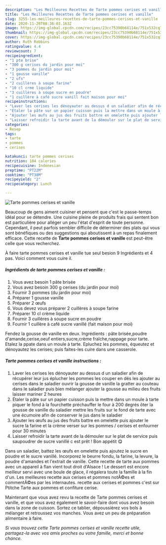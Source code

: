 ```yaml
---
description: "Les Meilleures Recettes de Tarte pommes cerises et vanille"
title: "Les Meilleures Recettes de Tarte pommes cerises et vanille"
slug: 3255-les-meilleures-recettes-de-tarte-pommes-cerises-et-vanille
date: 2020-11-20T08:38:03.163Z
image: https://img-global.cpcdn.com/recipes/23cc75390b68114e/751x532cq70/tarte-pommes-cerises-et-vanille-photo-principale-de-la-recette.jpg
thumbnail: https://img-global.cpcdn.com/recipes/23cc75390b68114e/751x532cq70/tarte-pommes-cerises-et-vanille-photo-principale-de-la-recette.jpg
cover: https://img-global.cpcdn.com/recipes/23cc75390b68114e/751x532cq70/tarte-pommes-cerises-et-vanille-photo-principale-de-la-recette.jpg
author: Ruth Robbins
ratingvalue: 4.4
reviewcount: 7
recipeingredient:
- "1 pte brise"
- "300 g cerises du jardin pour moi"
- "3 pommes du jardin pour moi"
- "1 gousse vanille"
- "2 ufs"
- "2 cuillères à soupe farine"
- "10 cl crme liquide"
- "3 cuillères à soupe sucre en poudre"
- "1 cuillère à café sucre vanill fait maison pour moi"
recipeinstructions:
- "Laver les cerises les dénoyauter au dessus d un saladier afin de récupérer leur jus éplucher les pommes les couper en dés les ajouter au cerises dans le saladier ouvrir la gousse de vanille la gratter au couteau dans le saladier puis bien mélanger ajouter la gousse au milieu des fruits laisser mariner 2 heures"
- "Étaler la pâte sur un papier cuisson puis la mettre dans un moule à tarte piquer le fond à la fourchette préchauffer le four à 200 degrés ôter la gousse de vanille du saladier mettre les fruits sur le fond de tarte avec une écumoire afin de conserver le jus dans le saladier"
- "Ajouter les œufs au jus des fruits battre en omelette puis ajouter le sucre la farine et la crème verser sur les pommes / cerises et enfourner pour 30 minutes"
- "Laisser refroidir la tarte avant de la démouler sur le plat de service puis saupoudrer de sucre vanillé c est prêt ! Bon appétit 😋"
categories:
- Resep
tags:
- tarte
- pommes
- cerises

katakunci: tarte pommes cerises 
nutrition: 104 calories
recipecuisine: Indonesian
preptime: "PT22M"
cooktime: "PT38M"
recipeyield: "2"
recipecategory: Lunch

---
```



![Tarte pommes cerises et vanille](https://img-global.cpcdn.com/recipes/23cc75390b68114e/751x532cq70/tarte-pommes-cerises-et-vanille-photo-principale-de-la-recette.jpg)

Beaucoup de gens aiment cuisiner et pensent que c'est le passe-temps idéal pour se détendre. Une cuisine pleine de produits frais qui sentent bon est particulière pour alléger un peu l'état d'esprit de toute personne. Cependant, il peut parfois sembler difficile de déterminer des plats qui vous sont bénéfiques ou des suggestions qui aboutissent à un repas finalement efficace. Cette recette de <strong> Tarte pommes cerises et vanille </strong> est peut-être celle que vous recherchez.

<!--inarticleads1-->

À faire tarte pommes cerises et vanille tue seul besion 9 Ingrédients et 4 pas. Voici comment vous cuire il.

##### Ingrédients de tarte pommes cerises et vanille :

1. Vous avez besoin 1 pâte brisée
1. Vous avez besoin 300 g cerises (du jardin pour moi)
1. Fournir 3 pommes (du jardin pour moi)
1. Préparer 1 gousse vanille
1. Préparer 2 œufs
1. Vous devez vous préparer 2 cuillères à soupe farine
1. Préparer 10 cl crème liquide
1. Fournir 3 cuillères à soupe sucre en poudre
1. Fournir 1 cuillère à café sucre vanillé (fait maison pour moi)


Fendez la gousse de vanille en deux. Ingrédients : pâte brisée,poudre d&#39;amande,cerise,oeuf entiers,sucre,crème fraîche,nappage pour tarte. Etalez la ppate dans un moule à tarte. Epluchez les pommes, équeutez et dénoyautez les cerises; puis faites-les cuire dans une casserole. 

<!--inarticleads2-->

##### Tarte pommes cerises et vanille instructions :

1. Laver les cerises les dénoyauter au dessus d un saladier afin de récupérer leur jus éplucher les pommes les couper en dés les ajouter au cerises dans le saladier ouvrir la gousse de vanille la gratter au couteau dans le saladier puis bien mélanger ajouter la gousse au milieu des fruits laisser mariner 2 heures
1. Étaler la pâte sur un papier cuisson puis la mettre dans un moule à tarte piquer le fond à la fourchette préchauffer le four à 200 degrés ôter la gousse de vanille du saladier mettre les fruits sur le fond de tarte avec une écumoire afin de conserver le jus dans le saladier
1. Ajouter les œufs au jus des fruits battre en omelette puis ajouter le sucre la farine et la crème verser sur les pommes / cerises et enfourner pour 30 minutes
1. Laisser refroidir la tarte avant de la démouler sur le plat de service puis saupoudrer de sucre vanillé c est prêt ! Bon appétit 😋


Dans un saladier, battez les œufs en omelette puis ajoutez le sucre en poudre et le sucre vanillé. Incorporez le beurre fondu, la farine, la levure, la poudre d&#39;amandes et l&#39;extrait de vanille. Cette recette de tarte aux pommes avec un appareil à flan vient tout droit d&#39;Alsace ! Le dessert est encore meilleur servi avec une boule de glace, il régalera toute la famille à la fin d&#39;un. Les meilleures recette aux cerises et pommes notÃ©es et commentÃ©es par les internautes. recette aux cerises et pommes c&#39;est sur Ptitche Tarte aux pommes et confiture cerise. 

<!--inarticleads1-->

<p>
Maintenant que vous avez revu la recette de Tarte pommes cerises et vanille, et que vous avez également le savoir-faire dont vous avez besoin dans la zone de cuisson. Sortez ce tablier, dépoussiérez vos bols à mélanger et retroussez vos manches. Vous avez un peu de préparation alimentaire à faire.
</p>

<p>
<i>Si vous trouvez cette Tarte pommes cerises et vanille recette utile, partagez-la avec vos amis proches ou votre famille, merci et bonne chance.</i>
</p>
